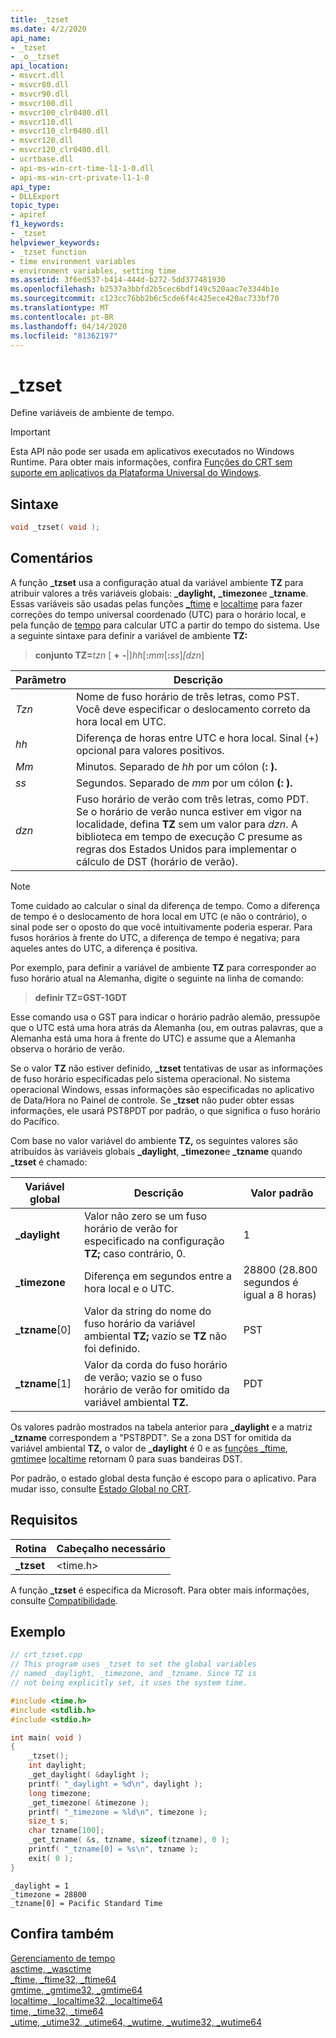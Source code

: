 ```yaml
---
title: _tzset
ms.date: 4/2/2020
api_name:
- _tzset
- _o__tzset
api_location:
- msvcrt.dll
- msvcr80.dll
- msvcr90.dll
- msvcr100.dll
- msvcr100_clr0400.dll
- msvcr110.dll
- msvcr110_clr0400.dll
- msvcr120.dll
- msvcr120_clr0400.dll
- ucrtbase.dll
- api-ms-win-crt-time-l1-1-0.dll
- api-ms-win-crt-private-l1-1-0
api_type:
- DLLExport
topic_type:
- apiref
f1_keywords:
- _tzset
helpviewer_keywords:
- _tzset function
- time environment variables
- environment variables, setting time
ms.assetid: 3f6ed537-b414-444d-b272-5dd377481930
ms.openlocfilehash: b2537a3bbfd2b5cec6bdf149c520aac7e3344b1e
ms.sourcegitcommit: c123cc76bb2b6c5cde6f4c425ece420ac733bf70
ms.translationtype: MT
ms.contentlocale: pt-BR
ms.lasthandoff: 04/14/2020
ms.locfileid: "81362197"
---
```

# <a name="_tzset"></a>_tzset

Define variáveis de ambiente de tempo.

> [!IMPORTANT]
> Esta API não pode ser usada em aplicativos executados no Windows Runtime. Para obter mais informações, confira [Funções do CRT sem suporte em aplicativos da Plataforma Universal do Windows](../../cppcx/crt-functions-not-supported-in-universal-windows-platform-apps.md).

## <a name="syntax"></a>Sintaxe

```C
void _tzset( void );
```

## <a name="remarks"></a>Comentários

A função **_tzset** usa a configuração atual da variável ambiente **TZ** para atribuir valores a três variáveis globais: **_daylight,** **_timezone**e **_tzname**. Essas variáveis são usadas pelas funções [_ftime](ftime-ftime32-ftime64.md) e [localtime](localtime-localtime32-localtime64.md) para fazer correções do tempo universal coordenado (UTC) para o horário local, e pela função de [tempo](time-time32-time64.md) para calcular UTC a partir do tempo do sistema. Use a seguinte sintaxe para definir a variável de ambiente **TZ:**

> **conjunto TZ=**_tzn_ \[ **+** **-**&#124;]*hh*\[**:**_mm_\[**:**_ss_]*[dzn*]

|Parâmetro|Descrição|
|-|-|
| *Tzn* | Nome de fuso horário de três letras, como PST. Você deve especificar o deslocamento correto da hora local em UTC. |
| *hh* | Diferença de horas entre UTC e hora local. Sinal (+) opcional para valores positivos. |
| *Mm* | Minutos. Separado de *hh* por um cólon (**: ).** |
| *ss* | Segundos. Separado de *mm* por um cólon **(: ).** |
| *dzn* | Fuso horário de verão com três letras, como PDT. Se o horário de verão nunca estiver em vigor na localidade, defina **TZ** sem um valor para *dzn*. A biblioteca em tempo de execução C presume as regras dos Estados Unidos para implementar o cálculo de DST (horário de verão). |

> [!NOTE]
> Tome cuidado ao calcular o sinal da diferença de tempo. Como a diferença de tempo é o deslocamento de hora local em UTC (e não o contrário), o sinal pode ser o oposto do que você intuitivamente poderia esperar. Para fusos horários à frente do UTC, a diferença de tempo é negativa; para aqueles antes do UTC, a diferença é positiva.

Por exemplo, para definir a variável de ambiente **TZ** para corresponder ao fuso horário atual na Alemanha, digite o seguinte na linha de comando:

> **definir TZ=GST-1GDT**

Esse comando usa o GST para indicar o horário padrão alemão, pressupõe que o UTC está uma hora atrás da Alemanha (ou, em outras palavras, que a Alemanha está uma hora à frente do UTC) e assume que a Alemanha observa o horário de verão.

Se o valor **TZ** não estiver definido, **_tzset** tentativas de usar as informações de fuso horário especificadas pelo sistema operacional. No sistema operacional Windows, essas informações são especificadas no aplicativo de Data/Hora no Painel de controle. Se **_tzset** não puder obter essas informações, ele usará PST8PDT por padrão, o que significa o fuso horário do Pacífico.

Com base no valor variável do ambiente **TZ,** os seguintes valores são atribuídos às variáveis globais **_daylight**, **_timezone**e **_tzname** quando **_tzset** é chamado:

|Variável global|Descrição|Valor padrão|
|---------------------|-----------------|-------------------|
|**_daylight**|Valor não zero se um fuso horário de verão for especificado na configuração **TZ;** caso contrário, 0.|1|
|**_timezone**|Diferença em segundos entre a hora local e o UTC.|28800 (28.800 segundos é igual a 8 horas)|
|**_tzname**[0]|Valor da string do nome do fuso horário da variável ambiental **TZ;** vazio se **TZ** não foi definido.|PST|
|**_tzname**[1]|Valor da corda do fuso horário de verão; vazio se o fuso horário de verão for omitido da variável ambiental **TZ.**|PDT|

Os valores padrão mostrados na tabela anterior para **_daylight** e a matriz **_tzname** correspondem a "PST8PDT". Se a zona DST for omitida da variável ambiental **TZ,** o valor de **_daylight** é 0 e as [funções _ftime](ftime-ftime32-ftime64.md), [gmtime](gmtime-gmtime32-gmtime64.md)e [localtime](localtime-localtime32-localtime64.md) retornam 0 para suas bandeiras DST.

Por padrão, o estado global desta função é escopo para o aplicativo. Para mudar isso, consulte [Estado Global no CRT](../global-state.md).

## <a name="requirements"></a>Requisitos

|Rotina|Cabeçalho necessário|
|-------------|---------------------|
|**_tzset**|\<time.h>|

A função **_tzset** é específica da Microsoft. Para obter mais informações, consulte [Compatibilidade](../../c-runtime-library/compatibility.md).

## <a name="example"></a>Exemplo

```C
// crt_tzset.cpp
// This program uses _tzset to set the global variables
// named _daylight, _timezone, and _tzname. Since TZ is
// not being explicitly set, it uses the system time.

#include <time.h>
#include <stdlib.h>
#include <stdio.h>

int main( void )
{
    _tzset();
    int daylight;
    _get_daylight( &daylight );
    printf( "_daylight = %d\n", daylight );
    long timezone;
    _get_timezone( &timezone );
    printf( "_timezone = %ld\n", timezone );
    size_t s;
    char tzname[100];
    _get_tzname( &s, tzname, sizeof(tzname), 0 );
    printf( "_tzname[0] = %s\n", tzname );
    exit( 0 );
}
```

```Output
_daylight = 1
_timezone = 28800
_tzname[0] = Pacific Standard Time
```

## <a name="see-also"></a>Confira também

[Gerenciamento de tempo](../../c-runtime-library/time-management.md)<br/>
[asctime, _wasctime](asctime-wasctime.md)<br/>
[_ftime, _ftime32, _ftime64](ftime-ftime32-ftime64.md)<br/>
[gmtime, _gmtime32, _gmtime64](gmtime-gmtime32-gmtime64.md)<br/>
[localtime, _localtime32, _localtime64](localtime-localtime32-localtime64.md)<br/>
[time, _time32, _time64](time-time32-time64.md)<br/>
[_utime, _utime32, _utime64, _wutime, _wutime32, _wutime64](utime-utime32-utime64-wutime-wutime32-wutime64.md)<br/>
